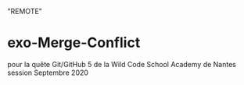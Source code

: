 "REMOTE"
# exo-Merge-Conflict
pour la quête Git/GitHub 5 de la Wild Code School Academy de Nantes session Septembre 2020
